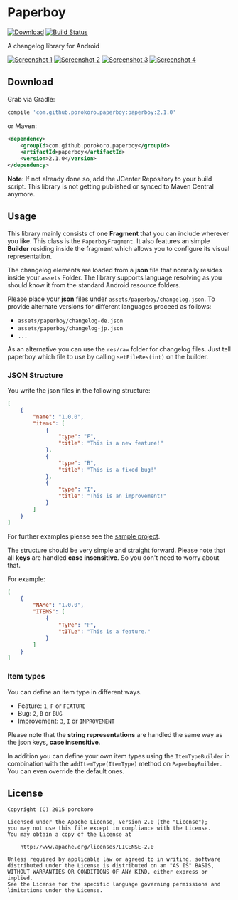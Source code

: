 Paperboy
========

[![Download](https://api.bintray.com/packages/porokoro/maven/paperboy/images/download.svg)](https://bintray.com/porokoro/maven/paperboy/_latestVersion)
[![Build Status](https://travis-ci.org/porokoro/paperboy.svg?branch=develop)](https://travis-ci.org/porokoro/paperboy)

A changelog library for Android

[![Screenshot 1](https://raw.githubusercontent.com/porokoro/paperboy/develop/art/screenshot-1-thumbnail.png)](https://raw.githubusercontent.com/porokoro/paperboy/develop/art/screenshot-1.png)
[![Screenshot 2](https://raw.githubusercontent.com/porokoro/paperboy/develop/art/screenshot-2-thumbnail.png)](https://raw.githubusercontent.com/porokoro/paperboy/develop/art/screenshot-2.png)
[![Screenshot 3](https://raw.githubusercontent.com/porokoro/paperboy/develop/art/screenshot-3-thumbnail.png)](https://raw.githubusercontent.com/porokoro/paperboy/develop/art/screenshot-3.png)
[![Screenshot 4](https://raw.githubusercontent.com/porokoro/paperboy/develop/art/screenshot-4-thumbnail.png)](https://raw.githubusercontent.com/porokoro/paperboy/develop/art/screenshot-4.png)

Download
--------

Grab via Gradle:
```groovy
compile 'com.github.porokoro.paperboy:paperboy:2.1.0'
```
or Maven:
```xml
<dependency>
    <groupId>com.github.porokoro.paperboy</groupId>
    <artifactId>paperboy</artifactId>
    <version>2.1.0</version>
</dependency>
```

**Note**: If not already done so, add the JCenter Repository to your build
script. This library is not getting published or synced to Maven Central
anymore.

Usage
-----

This library mainly consists of one **Fragment** that you can include wherever
you like. This class is the `PaperboyFragment`. It also features an simple
**Builder** residing inside the fragment which allows you to configure its
visual representation.

The changelog elements are loaded from a **json** file that normally resides
inside your `assets` Folder. The library supports language resolving
as you should know it from the standard Android resource folders.

Please place your **json** files under `assets/paperboy/changelog.json`.
To provide alternate versions for different languages proceed as follows:
* `assets/paperboy/changelog-de.json`
* `assets/paperboy/changelog-jp.json`
* `...`

As an alternative you can use the `res/raw` folder for changelog files. Just
tell paperboy which file to use by calling `setFileRes(int)` on the builder.


### JSON Structure ###

You write the json files in the following structure:
```json
[
    {
        "name": "1.0.0",
        "items": [
            {
                "type": "F",
                "title": "This is a new feature!"
            },
            {
                "type": "B",
                "title": "This is a fixed bug!"
            },
            {
                "type": "I",
                "title": "This is an improvement!"
            }
        ]
    }
]
```

For further examples please see the [sample project](https://github.com/porokoro/paperboy/blob/develop/sample/src/main/assets/paperboy/changelog.json).

The structure should be very simple and straight forward. Please note that all
**keys** are handled **case insensitive**. So you don't need to worry about
that.

For example:
```json
[
    {
        "NAMe": "1.0.0",
        "ITEMS": [
            {
                "TyPe": "F",
                "tITLe": "This is a feature."
            }
        ]
    }
]
```

### Item types ###

You can define an item type in different ways.

* Feature: `1`, `F` or `FEATURE`
* Bug: `2`, `B` or `BUG`
* Improvement: `3`, `I` or `IMPROVEMENT`

Please note that the **string representations** are handled the same way as the
json keys, **case insensitive**.

In addition you can define your own item types using the `ItemTypeBuilder` in
combination with the `addItemType(ItemType)` method on `PaperboyBuilder`. You
can even override the default ones.

License
-------

```
Copyright (C) 2015 porokoro

Licensed under the Apache License, Version 2.0 (the "License");
you may not use this file except in compliance with the License.
You may obtain a copy of the License at

    http://www.apache.org/licenses/LICENSE-2.0

Unless required by applicable law or agreed to in writing, software
distributed under the License is distributed on an "AS IS" BASIS,
WITHOUT WARRANTIES OR CONDITIONS OF ANY KIND, either express or implied.
See the License for the specific language governing permissions and
limitations under the License.
```
